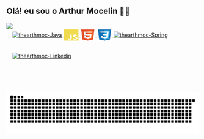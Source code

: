 ## Olá! eu sou o Arthur Mocelin 👨‍💻
<div align="center">
  <a href="https://github.com/thearthmoc">
  <img align="left" height="180em" src="https://github-readme-stats.vercel.app/api?username=thearthmoc&show_icons=true&theme=dark&include_all_commits=true&count_private=true"/>
</div>
<div style="display: inline_block"><br>
  <img align="center" alt="thearthmoc-Java" height="30" width="40" src="https://cdn.jsdelivr.net/gh/devicons/devicon/icons/java/java-original.svg" />
  <img align="center" alt="thearthmoc-Js" height="30" width="40" src="https://raw.githubusercontent.com/devicons/devicon/master/icons/javascript/javascript-plain.svg">
  <img align="center" alt="thearthmoc-HTML" height="30" width="40" src="https://raw.githubusercontent.com/devicons/devicon/master/icons/html5/html5-original.svg">
  <img align="center" alt="thearthmoc-CSS" height="30" width="40" src="https://raw.githubusercontent.com/devicons/devicon/master/icons/css3/css3-original.svg">
  <img align="center" alt="thearthmoc-Spring" height="30" width="40"src="https://cdn.jsdelivr.net/gh/devicons/devicon/icons/spring/spring-original.svg" />
</div>

##

<div>
  <a href="https://www.linkedin.com/in/thearthmoc" target="_blank"> <img align="center" alt="thearthmoc-Linkedin" height="40" width="50" src="https://cdn.jsdelivr.net/gh/devicons/devicon/icons/linkedin/linkedin-original.svg" />

  ![Snake animation](https://github.com/thearthmoc/thearthmoc/blob/output/github-contribution-grid-snake.svg)
</div>
